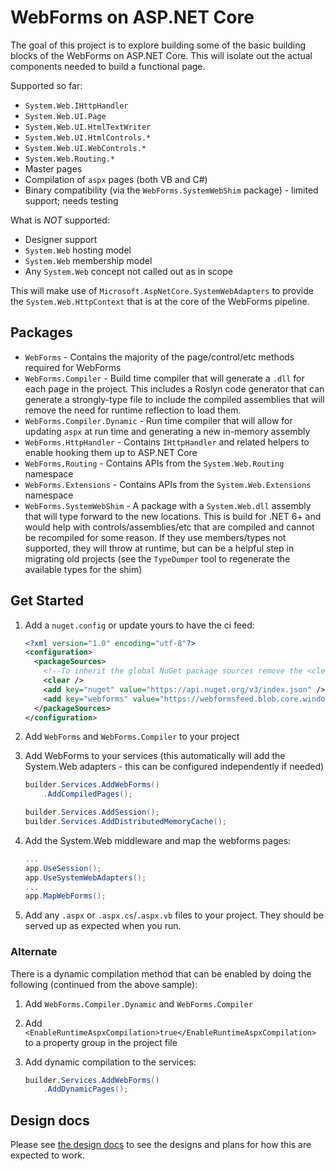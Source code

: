 # WebForms on ASP.NET Core

The goal of this project is to explore building some of the basic building blocks of the WebForms on ASP.NET Core. This will isolate out the actual components needed to build a functional page.

Supported so far:

- `System.Web.IHttpHandler`
- `System.Web.UI.Page`
- `System.Web.UI.HtmlTextWriter`
- `System.Web.UI.HtmlControls.*`
- `System.Web.UI.WebControls.*`
- `System.Web.Routing.*`
- Master pages
- Compilation of `aspx` pages (both VB and C#)
- Binary compatibility (via the `WebForms.SystemWebShim` package) - limited support; needs testing

What is *NOT* supported:

- Designer support
- `System.Web` hosting model
- `System.Web` membership model
- Any `System.Web` concept not called out as in scope

This will make use of `Microsoft.AspNetCore.SystemWebAdapters` to provide the `System.Web.HttpContext` that is at the core of the WebForms pipeline.

## Packages

- `WebForms` - Contains the majority of the page/control/etc methods required for WebForms
- `WebForms.Compiler` - Build time compiler that will generate a `.dll` for each page in the project. This includes a Roslyn code generator that can generate a strongly-type file to include the compiled assemblies that will remove the need for runtime reflection to load them.
- `WebForms.Compiler.Dynamic` - Run time compiler that will allow for updating `aspx` at run time and generating a new in-memory assembly
- `WebForms.HttpHandler` - Contains `IHttpHandler` and related helpers to enable hooking them up to ASP.NET Core
- `WebForms.Routing` - Contains APIs from the `System.Web.Routing` namespace
- `WebForms.Extensions` - Contains APIs from the `System.Web.Extensions` namespace
- `WebForms.SystemWebShim` - A package with a `System.Web.dll` assembly that will type forward to the new locations. This is build for .NET 6+ and would help with controls/assemblies/etc that are compiled and cannot be recompiled for some reason. If they use members/types not supported, they will throw at runtime, but can be a helpful step in migrating old projects (see the `TypeDumper` tool to regenerate the available types for the shim)

## Get Started

1. Add a `nuget.config` or update yours to have the ci feed:

    ```xml
    <?xml version="1.0" encoding="utf-8"?>
    <configuration>
      <packageSources>
        <!--To inherit the global NuGet package sources remove the <clear/> line below -->
        <clear />
        <add key="nuget" value="https://api.nuget.org/v3/index.json" />
        <add key="webforms" value="https://webformsfeed.blob.core.windows.net/feed/index.json" />
      </packageSources>
    </configuration>
    ```

1. Add `WebForms` and `WebForms.Compiler` to your project
1. Add WebForms to your services (this automatically will add the System.Web adapters - this can be configured independently if needed)

    ```cs
    builder.Services.AddWebForms()
        .AddCompiledPages();
    
    builder.Services.AddSession();
    builder.Services.AddDistributedMemoryCache();
    ```

1. Add the System.Web middleware and map the webforms pages:

    ```cs
    ...
    app.UseSession();
    app.UseSystemWebAdapters();
    ...
    app.MapWebForms();
    ```

1. Add any `.aspx` or `.aspx.cs`/`.aspx.vb` files to your project. They should be served up as expected when you run.

### Alternate

There is a dynamic compilation method that can be enabled by doing the following (continued from the above sample):

1. Add `WebForms.Compiler.Dynamic` and `WebForms.Compiler`
1. Add `<EnableRuntimeAspxCompilation>true</EnableRuntimeAspxCompilation>` to a property group in the project file
1. Add dynamic compilation to the services:

    ```csharp
    builder.Services.AddWebForms()
        .AddDynamicPages();
    ``````

## Design docs

Please see [the design docs](./docs/) to see the designs and plans for how this are expected to work.
